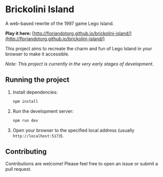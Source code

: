 # Brickolini Island

A web-based rewrite of the 1997 game Lego Island.

**Play it here:** [http://floriandotorg.github.io/brickolini-island/](http://floriandotorg.github.io/brickolini-island/)

This project aims to recreate the charm and fun of Lego Island in your browser to make it accessible.

*Note: This project is currently in the very early stages of development.*

## Running the project

1.  Install dependencies:
    ```bash
    npm install
    ```
2.  Run the development server:
    ```bash
    npm run dev
    ```
3.  Open your browser to the specified local address (usually `http://localhost:5173`). 

## Contributing

Contributions are welcome! Please feel free to open an issue or submit a pull request.
